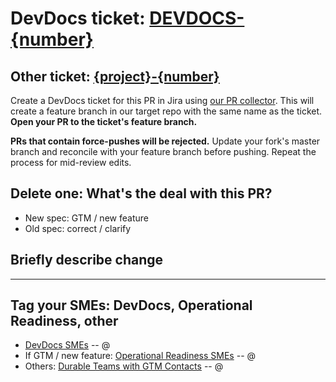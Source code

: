 # DevDocs ticket: [DEVDOCS-{number}](https://bigcommercecloud.atlassian.net/browse/DEVDOCS-{number})
## Other ticket: [{project}-{number}](https://bigcommercecloud.atlassian.net/browse/{project}-{number})

Create a DevDocs ticket for this PR in Jira using [our PR collector](#). This will create a feature branch in our target repo with the same name as the ticket. **Open your PR to the ticket's feature branch.**

**PRs that contain force-pushes will be rejected.** Update your fork's master branch and reconcile with your feature branch before pushing. Repeat the process for mid-review edits.

## Delete one: What's the deal with this PR?
* New spec: GTM / new feature
* Old spec: correct / clarify

## Briefly describe change
_____________

## Tag your SMEs: DevDocs, Operational Readiness, other
* [DevDocs SMEs](https://bigcommercecloud.atlassian.net/l/c/fjz6jyH4) -- @
* If GTM / new feature: [Operational Readiness SMEs](https://bigcommercecloud.atlassian.net/l/c/kT4FoiNA) -- @
* Others: [Durable Teams with GTM Contacts](https://bigcommercecloud.atlassian.net/l/c/Ex3uBFYX) -- @
